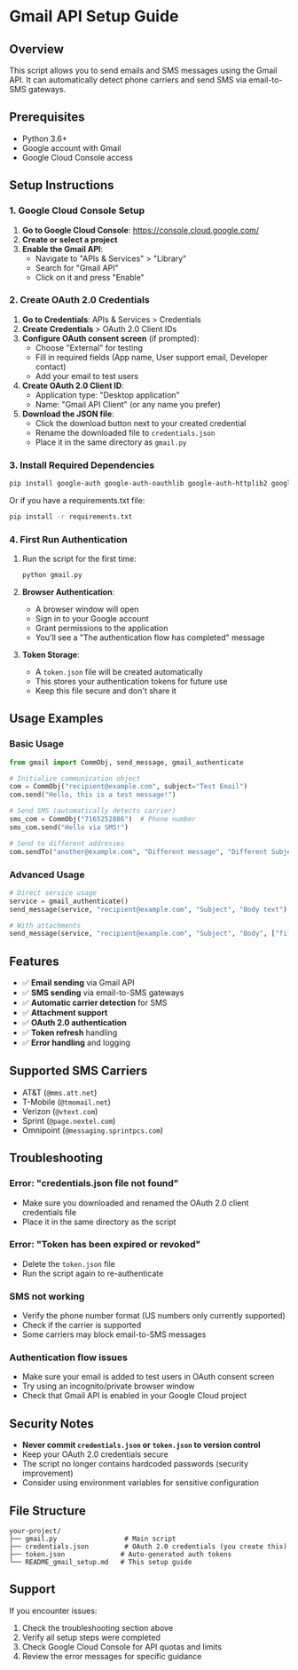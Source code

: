 # Gmail API Setup Guide

## Overview
This script allows you to send emails and SMS messages using the Gmail API. It can automatically detect phone carriers and send SMS via email-to-SMS gateways.

## Prerequisites
- Python 3.6+
- Google account with Gmail
- Google Cloud Console access

## Setup Instructions

### 1. Google Cloud Console Setup

1. **Go to Google Cloud Console**: https://console.cloud.google.com/
2. **Create or select a project**
3. **Enable the Gmail API**:
   - Navigate to "APIs & Services" > "Library"
   - Search for "Gmail API"
   - Click on it and press "Enable"

### 2. Create OAuth 2.0 Credentials

1. **Go to Credentials**: APIs & Services > Credentials
2. **Create Credentials** > OAuth 2.0 Client IDs
3. **Configure OAuth consent screen** (if prompted):
   - Choose "External" for testing
   - Fill in required fields (App name, User support email, Developer contact)
   - Add your email to test users
4. **Create OAuth 2.0 Client ID**:
   - Application type: "Desktop application"
   - Name: "Gmail API Client" (or any name you prefer)
5. **Download the JSON file**:
   - Click the download button next to your created credential
   - Rename the downloaded file to `credentials.json`
   - Place it in the same directory as `gmail.py`

### 3. Install Required Dependencies

```bash
pip install google-auth google-auth-oauthlib google-auth-httplib2 google-api-python-client requests
```

Or if you have a requirements.txt file:
```bash
pip install -r requirements.txt
```

### 4. First Run Authentication

1. Run the script for the first time:
   ```bash
   python gmail.py
   ```

2. **Browser Authentication**:
   - A browser window will open
   - Sign in to your Google account
   - Grant permissions to the application
   - You'll see a "The authentication flow has completed" message

3. **Token Storage**:
   - A `token.json` file will be created automatically
   - This stores your authentication tokens for future use
   - Keep this file secure and don't share it

## Usage Examples

### Basic Usage

```python
from gmail import CommObj, send_message, gmail_authenticate

# Initialize communication object
com = CommObj("recipient@example.com", subject="Test Email")
com.send("Hello, this is a test message!")

# Send SMS (automatically detects carrier)
sms_com = CommObj("7165252886")  # Phone number
sms_com.send("Hello via SMS!")

# Send to different addresses
com.sendTo("another@example.com", "Different message", "Different Subject")
```

### Advanced Usage

```python
# Direct service usage
service = gmail_authenticate()
send_message(service, "recipient@example.com", "Subject", "Body text")

# With attachments
send_message(service, "recipient@example.com", "Subject", "Body", ["file1.txt", "file2.pdf"])
```

## Features

- ✅ **Email sending** via Gmail API
- ✅ **SMS sending** via email-to-SMS gateways
- ✅ **Automatic carrier detection** for SMS
- ✅ **Attachment support**
- ✅ **OAuth 2.0 authentication**
- ✅ **Token refresh** handling
- ✅ **Error handling** and logging

## Supported SMS Carriers

- AT&T (`@mms.att.net`)
- T-Mobile (`@tmomail.net`)
- Verizon (`@vtext.com`)
- Sprint (`@page.nextel.com`)
- Omnipoint (`@messaging.sprintpcs.com`)

## Troubleshooting

### Error: "credentials.json file not found"
- Make sure you downloaded and renamed the OAuth 2.0 client credentials file
- Place it in the same directory as the script

### Error: "Token has been expired or revoked"
- Delete the `token.json` file
- Run the script again to re-authenticate

### SMS not working
- Verify the phone number format (US numbers only currently supported)
- Check if the carrier is supported
- Some carriers may block email-to-SMS messages

### Authentication flow issues
- Make sure your email is added to test users in OAuth consent screen
- Try using an incognito/private browser window
- Check that Gmail API is enabled in your Google Cloud project

## Security Notes

- **Never commit `credentials.json` or `token.json` to version control**
- Keep your OAuth 2.0 credentials secure
- The script no longer contains hardcoded passwords (security improvement)
- Consider using environment variables for sensitive configuration

## File Structure

```
your-project/
├── gmail.py                 # Main script
├── credentials.json         # OAuth 2.0 credentials (you create this)
├── token.json              # Auto-generated auth tokens
└── README_gmail_setup.md   # This setup guide
```

## Support

If you encounter issues:
1. Check the troubleshooting section above
2. Verify all setup steps were completed
3. Check Google Cloud Console for API quotas and limits
4. Review the error messages for specific guidance 